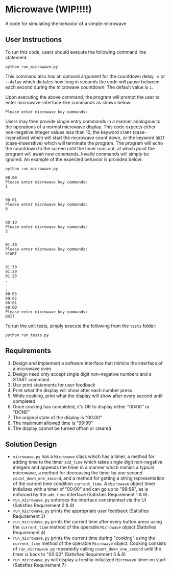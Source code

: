 # Microwave (WIP!!!!)

A code for simulating the behavior of a simple microwave

User Instructions
------------------
To run this code, users should execute the following command line statement:

```
python run_microwave.py
```

This command also has an optional argument for the countdown delay `-d` or `--delay` which dictates how long in seconds
the code will pause between each second during the microwave countdown.  The default value is `1`.

Upon executing the above command, the program will prompt the user to enter microwave-interface-like commands as shown below:

```
Please enter microwave key commands:
```

Users may then provide single entry commands in a manner analogous to the operations of a normal microwave display.
This code expects either non-negative integer values less than 10, the keyword `START` (case-insensitive) which
will start the microwave count down, or the keyword `QUIT` (case-insensitive) which will terminate the program.
The program will echo the countdown to the screen until the timer runs out, at which point the program will await new commands.
Invalid commands will simply be ignored. An example of the expected behavior is provided below:

```
python run_microwave.py

00:00
Please enter microwave key commands:
1


00:01
Please enter microwave key commands:
0


00:10
Please enter microwave key commands:
3


01:30
Please enter microwave key commands:
START


01:30
01:29
01:28
.
.
.
00:03
00:02
00:01
00:00
Please enter microwave key commands:
QUIT
```

To run the unit tests, simply execute the following from the `tests` folder:
```
python run_tests.py
```

Requirements
----------------------
1. Design and Implement a software interface that mimics the interface of a microwave oven
2. Design need only accept single digit non-negative numbers and a _START_ command
3. Use print statements for user feedback
4. Print what the display will show after each number press
5. While cooking, print what the display will show after every second until completed
6. Once cooking has completed, it's OK to display either "00:00" or "DONE"
7. The original state of the display is "00:00"
8. The maximum allowed time is "99:99"
9. The display cannot be turned off/on or cleared


Solution Design
---------------
- `microwave.py` has a `Microwave` class which has a timer, a method for adding time to the timer `add_time` which takes single digit non-negative integers and appends the timer in a manner which mimics a typical microwave, a method for decreasing the timer by one second `count_down_one_second`, and a method for getting a string representation of the current time condition `current_time`.  A `Microwave` object timer initializes with a timer of "00:00" and can go up to "99:99", as is enforced by the `add_time` interface (Satisfies Requirement 1 & 9).
- `run_microwave.py` enforces the interface constrainted via the UI (Satisfies Requirement 2 & 9)
- `run_microwave.py` prints the appropriate user feedback (Satisfies Requirement 3)
- `run_microwave.py` prints the current time after every button press using the `current_time` method of the operable `Microwave` object (Satisfies Requirement 4)
- `run_microwave.py` prints the current time during "cooking" using the `current_time` method of the operable `Microwave` object.  Cooking consists of `run_microwave.py` repeatedly calling `count_down_one_second` until the timer is back to "00:00" (Satisfies Requirement 5 & 6)
- `run_microwave.py` will display a freshly initialized `Microwave` timer on start (Satisfies Requirement 7)



